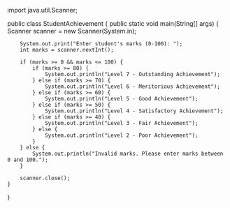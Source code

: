 
import java.util.Scanner;

public class StudentAchievement {
    public static void main(String[] args) {
        Scanner scanner = new Scanner(System.in);

        System.out.print("Enter student's marks (0-100): ");
        int marks = scanner.nextInt();

        if (marks >= 0 && marks <= 100) {
            if (marks >= 80) {
                System.out.println("Level 7 - Outstanding Achievement");
            } else if (marks >= 70) {
                System.out.println("Level 6 - Meritorious Achievement");
            } else if (marks >= 60) {
                System.out.println("Level 5 - Good Achievement");
            } else if (marks >= 50) {
                System.out.println("Level 4 - Satisfactory Achievement");
            } else if (marks >= 40) {
                System.out.println("Level 3 - Fair Achievement");
            } else {
                System.out.println("Level 2 - Poor Achievement");
            }
        } else {
            System.out.println("Invalid marks. Please enter marks between 0 and 100.");
        }

        scanner.close();
    }
}


